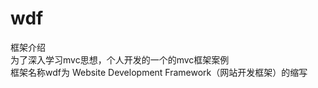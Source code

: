 # wdf
框架介绍<br/>
为了深入学习mvc思想，个人开发的一个的mvc框架案例<br/>
框架名称wdf为 Website Development Framework（网站开发框架）的缩写<br/>
